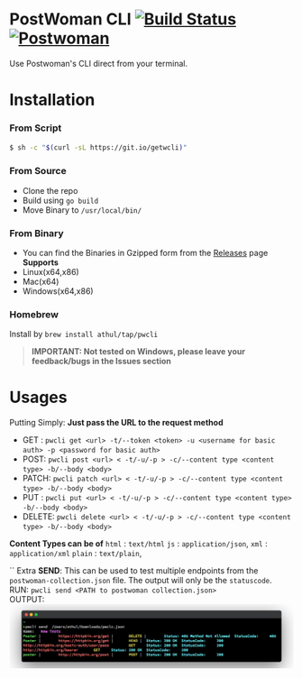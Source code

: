 # PostWoman CLI   [![Build Status](https://travis-ci.com/athul/pwcli.svg?token=udLtq6DyJs4Gxpze9nqX&branch=master)](https://travis-ci.com/athul/pwcli)[![Postwoman](https://img.shields.io/badge/Made_for-Postwoman-hex_color_code?logo=Postwoman)](https://postwoman.io)
Use Postwoman's CLI direct from your terminal.

# Installation
### From Script
```bash
$ sh -c "$(curl -sL https://git.io/getwcli)"
```
### From Source
- Clone the repo
- Build using `go build`
- Move Binary to `/usr/local/bin/`
### From Binary
- You can find the Binaries in Gzipped form from the [Releases](https://github.com/athul/pwcli/releases) page      
**Supports**
- Linux(x64,x86)
- Mac(x64)
- Windows(x64,x86)

### Homebrew
Install by `brew install athul/tap/pwcli`

> **IMPORTANT: Not tested on Windows, please leave your feedback/bugs in the Issues section**

# Usages

Putting Simply: **Just pass the URL to the request method**


- GET : `pwcli get <url> -t/--token <token> -u <username for basic auth> -p <password for basic auth>`
- POST: `pwcli post <url> < -t/-u/-p > -c/--content type <content type> -b/--body <body>`
- PATCH: `pwcli patch <url> < -t/-u/-p > -c/--content type <content type> -b/--body <body>`
- PUT : `pwcli put <url> < -t/-u/-p > -c/--content type <content type> -b/--body <body>`
- DELETE: `pwcli delete <url> < -t/-u/-p > -c/--content type <content type> -b/--body <body>`

**Content Types can be of**
`html`   :   `text/html`
`js`     :   `application/json`,
`xml`    :   `application/xml`
`plain`  :   `text/plain`,


`` Extra
**SEND**: This can be used to test multiple endpoints from the `postwoman-collection.json` file. The output will only be the `statuscode`.       
RUN: `pwcli send <PATH to postwoman collection.json>`      
OUTPUT: 
![](/assets/send.png)